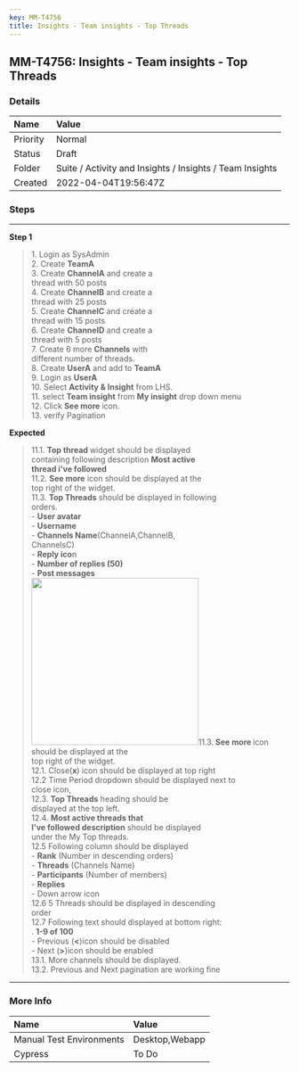 ```yaml
---
key: MM-T4756
title: Insights - Team insights - Top Threads
---
```


## MM-T4756: Insights - Team insights - Top Threads

### Details

| Name     | Value                                                    |
| :------- | :------------------------------------------------------- |
| Priority | Normal                                                   |
| Status   | Draft                                                    |
| Folder   | Suite / Activity and Insights / Insights / Team Insights |
| Created  | 2022-04-04T19:56:47Z                                     |

### Steps

<hr/>

**Step 1**

> <article>1. Login as SysAdmin<br />2. Create <strong>TeamA</strong><br />3. Create <strong>ChannelA</strong> and create a<br />thread with 50 posts<br />4. Create <strong>ChannelB</strong> and create a<br />thread with 25 posts<br />5. Create <strong>ChannelC</strong> and create a<br />thread with 15 posts<br />6. Create <strong>ChannelD</strong> and create a<br />thread with 5 posts<br />7. Create 6 more <strong>Channels</strong> with<br />different number of threads.<br />8. Create <strong>UserA</strong> and add to <strong>TeamA</strong><br />9. Login as <strong>UserA</strong><br />10. Select <strong>Activity &amp; Insigh</strong><strong>t</strong> from LHS.<br />11. select <strong>Team insight</strong> from <strong>My insight</strong> drop down menu<br />12. Click <strong>See more </strong>icon.<br />13. verify Pagination</article>

**Expected**

> <article>11.1. <strong>Top thread </strong>widget should be displayed<br />containing following description <strong>Most active<br />thread i've followed</strong><br />11.2. <strong>See more</strong> icon should be displayed at the<br />top right of the widget.<br />11.3. <strong>Top Threads</strong> should be displayed in following<br />orders.<br />- <strong>User avatar</strong><br />- <strong>Username</strong><br />- <strong>Channels Name</strong>(ChannelA,ChannelB,<br />ChannelsC)<br />- <strong>Reply ico</strong>n<br />- <strong>Number of replies (50)</strong><br />- <strong>Post messages</strong><br /><img src="https://smartbear-tm4j-prod-us-west-2-attachment-rich-text.s3.us-west-2.amazonaws.com/embedded-f3277290f945470c4add5d21ef3dc7ca7b74388fc7152bfb6b99ae58c66a95a8-1649170015292-1649170015292.png" style="width:300px" class="fr-fic fr-fil fr-dib" />11.3.<strong> See more </strong>icon should be displayed at the<br />top right of the widget.<br />12.1. Close(<strong>x</strong>) icon should be displayed at top right<br />12.2 Time Period dropdown should be displayed next to<br />close icon,<br />12.3. <strong>Top Threads</strong> heading should be<br />displayed at the top left.<br />12.4. <strong>Most active threads that<br />I've followed description</strong> should be displayed<br />under the My Top threads.<br />12.5 Following column should be displayed<br />- <strong>Rank</strong> (Number in descending orders)<br />- <strong>Threads</strong> (Channels Name)<br />- <strong>Participants</strong> (Number of members)<br />- <strong>Replies</strong><br />- Down arrow icon<br />12.6 5 Threads should be displayed in descending<br />order<br />12.7 Following text should displayed at bottom right:<br />. <strong>1-9 of 100</strong><br />- Previous (<strong>&lt;</strong>)icon should be disabled<br />- Next (<strong>&gt;</strong>)icon should be enabled<br />13.1. More channels should be displayed.<br />13.2. Previous and Next pagination are working fine</article>

<hr/>

### More Info

| Name                     | Value          |
| :----------------------- | :------------- |
| Manual Test Environments | Desktop,Webapp |
| Cypress                  | To Do          |
